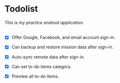 # Todolist
###### This is my practice android application.

- [x] Offer Google, Facebook, and email account sign-in.
- [x] Can backup and restore mission data after sign-in.
- [x] Auto-sync remote data after sign-in.
- [x] Can set to-do items category.
- [x] Preview all to-do items.

